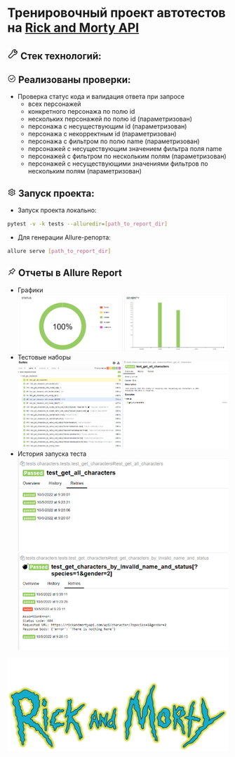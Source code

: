 # Тренировочный проект автотестов на [Rick and Morty API](https://rickandmortyapi.com/)

## <img src="https://github.com/ioomoon/QA-guru-graduation/blob/master/img/icon2.png?raw=true" width="25"> Стек технологий:


## <img src="https://github.com/ioomoon/QA-guru-graduation/blob/master/img/icon5.png?raw=true" width="20"> Реализованы проверки:
- Проверка статус кода и валидация ответа при запросе 
    - всех персонажей
    - конкретного персонажа по полю id 
    - нескольких персонажей по полю id (параметризован)
    - персонажа с несуществующим id (параметризован)
    - персонажа с некорректным id (параметризован)
    - персонажа с фильтром по полю name (параметризован)
    - персонажей с несуществующим значением фильтра поля name
    - персонажей с фильтром по нескольким полям (параметризован)
    - персонажей с несуществующими значениями фильтров по нескольким полям (параметризован)

## <img src="https://github.com/ioomoon/QA-guru-graduation/blob/master/img/icon4.png?raw=true" width="20"> Запуск проекта:
- Запуск проекта локально:
```bash
pytest -v -k tests --alluredir=[path_to_report_dir]
```
- Для генерации Allure-репорта:
```bash
allure serve [path_to_report_dir]
```

## <img src="https://github.com/ioomoon/QA-guru-graduation/blob/master/img/icon6.png?raw=true" width="20"> Отчеты в Allure Report
- Графики
![](img/Allure_report_5.png "status and severity")
- Тестовые наборы
![](img/Allure_report_2.png "suites")
- История запуска теста
![](img/Allure_report_3.png "retries")
![](img/Allure_report_4.png "retries with fail")
  
<img align="center" src="https://github.com/ioomoon/RickAndMortyApiTests/blob/master/img/Rick_and_Morty_logo.png">
